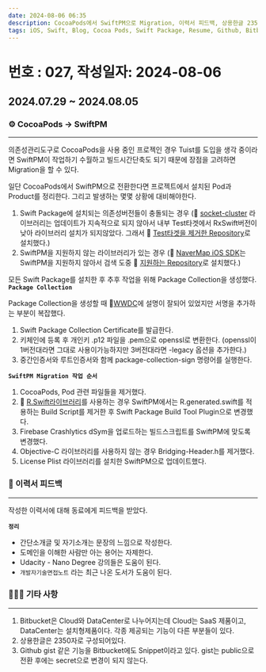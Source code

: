 ```yaml
---
date: 2024-08-06 06:35
description: CocoaPods에서 SwiftPM으로 Migration, 이력서 피드백, 상용한글 2350자, Github gist, Bitbucket Snippet
tags: iOS, Swift, Blog, Cocoa Pods, Swift Package, Resume, Github, Bitbucket
---
```

# 번호 : 027, 작성일자: 2024-08-06
## 2024.07.29 ~ 2024.08.05
### ⚙️ CocoaPods → SwiftPM

---

의존성관리도구로 CocoaPods을 사용 중인 프로젝인 경우 Tuist를 도입을 생각 중이라면 SwiftPM이 작업하기 수월하고 빌드시간단축도 되기 때문에 장점을 고려하면 Migration을 할 수 있다.

일단 CocoaPods에서 SwiftPM으로 전환한다면 프로젝트에서 설치된 Pod과 Product를 정리한다.
그리고 발생하는 몇몇 상황에 대비해야한다.
1. Swift Package에 설치되는 의존성버전들이 충돌되는 경우 (🔗 [socket-cluster](https://github.com/sacOO7/socketcluster-client-swift) 라이브러리는 업데이트가 지속적으로 되지 않아서 내부 Test타겟에서 RxSwift버전이 낮아 라이브러리 설치가 되지않았다. 그래서 🔗 [Test타겟을 제거한 Repository](https://github.com/sookim-1/socketcluster-client-swift)로 설치했다.)
2. SwiftPM을 지원하지 않는 라이브러리가 있는 경우 (🔗 [NaverMap iOS SDK](https://github.com/navermaps/ios-map-sdk)는 SwiftPM을 지원하지 않아서 검색 도중 🔗 [지원하는 Repository](https://github.com/jaemyeong/NMapsMap)로 설치했다.)

모든 Swift Package를 설치한 후 추후 작업을 위해 Package Collection을 생성했다.
**`Package Collection`**

Package Collection을 생성할 때 🔗[WWDC](https://developer.apple.com/videos/play/wwdc2021/10197/)에 설명이 잘되어 있었지만 서명을 추가하는 부분이 복잡했다.

1. Swift Package Collection Certificate를 발급한다.
2. 키체인에 등록 후 개인키 .p12 파일을 .pem으로 openssl로 변환한다. (openssl이 1버전대라면 그대로 사용이가능하지만 3버전대라면 -legacy 옵션을 추가한다.)
3. 중간인증서와 루트인증서와 함께 package-collection-sign 명령어를 실행한다.


**`SwiftPM Migration 작업 순서`**
1. CocoaPods, Pod 관련 파일들을 제거했다.
2. 🔗 [R.Swift라이브러리](https://github.com/mac-cain13/R.swift)를 사용하는 경우 SwiftPM에서는 R.generated.swift를 적용하는 Build Script를 제거한 후 Swift Package Build Tool Plugin으로 변경했다.
3. Firebase Crashlytics dSym을 업로드하는 빌드스크립트를 SwiftPM에 맞도록 변경했다.
4. Objective-C 라이브러리를 사용하지 않는 경우 Bridging-Header.h를 제거했다.
5. License Plist 라이브러리를 설치한 SwiftPM으로 업데이트했다.

### 📃 이력서 피드백

---

작성한 이력서에 대해 동료에게 피드백을 받았다.



**`정리`**

- 간단소개글 및 자기소개는 문장의 느낌으로 작성한다.
- 도메인을 이해한 사람만 아는 용어는 자제한다.
- Udacity - Nano Degree 강의들은 도움이 된다.
- `개발자기술면접노트` 라는 최근 나온 도서가 도움이 된다.


### 🙋🏻‍♂️ 기타 사항

---

1. Bitbucket은 Cloud와 DataCenter로 나누어지는데 Cloud는 SaaS 제품이고, DataCenter는 설치형제품이다. 각종 제공되는 기능이 다른 부분들이 있다.
2. 상용한글은 2350자로 구성되어있다.
3. Github gist 같은 기능을 Bitbucket에도 Snippet이라고 있다. gist는 public으로 전환 후에는 secret으로 변경이 되지 않는다.
